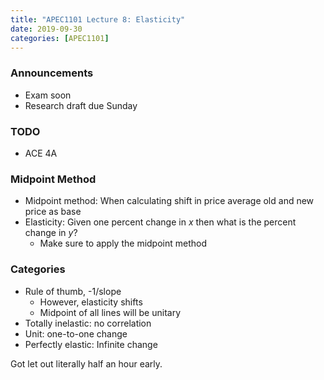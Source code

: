 ```yaml
---
title: "APEC1101 Lecture 8: Elasticity"
date: 2019-09-30
categories: [APEC1101]
---
```


### Announcements

- Exam soon
- Research draft due Sunday

### TODO

- ACE 4A

### Midpoint Method

- Midpoint method: When calculating shift in price average old and new price as base
- Elasticity: Given one percent change in $x$ then what is the percent change in $y$?
    - Make sure to apply the midpoint method

### Categories

- Rule of thumb, -1/slope 
    - However, elasticity shifts
    - Midpoint of all lines will be unitary
- Totally inelastic: no correlation
- Unit: one-to-one change
- Perfectly elastic: Infinite change

Got let out literally half an hour early.